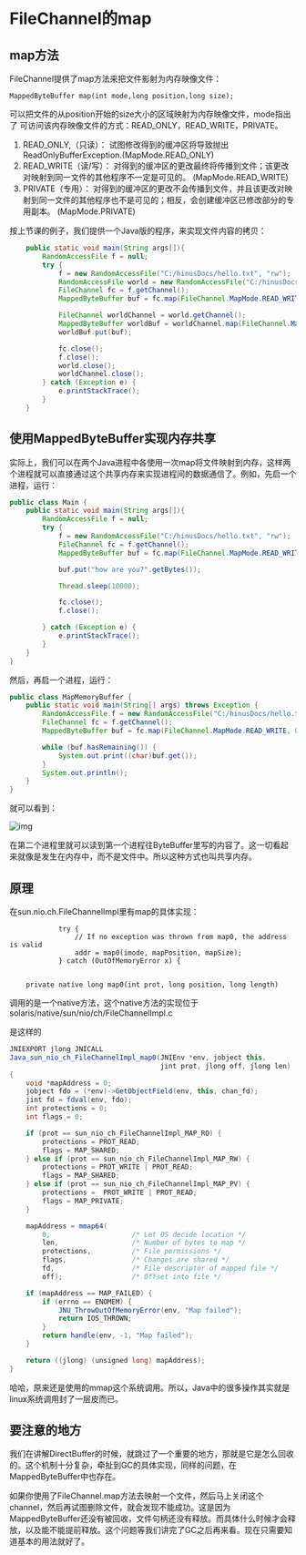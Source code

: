 # FileChannel的map

## map方法

FileChannel提供了map方法来把文件影射为内存映像文件：

```text
MappedByteBuffer map(int mode,long position,long size); 
```

可以把文件的从position开始的size大小的区域映射为内存映像文件，mode指出了 可访问该内存映像文件的方式：READ_ONLY，READ_WRITE，PRIVATE。

1. READ_ONLY,（只读）： 试图修改得到的缓冲区将导致抛出 ReadOnlyBufferException.(MapMode.READ_ONLY)
2. READ_WRITE（读/写）： 对得到的缓冲区的更改最终将传播到文件；该更改对映射到同一文件的其他程序不一定是可见的。 (MapMode.READ_WRITE)
3. PRIVATE（专用）： 对得到的缓冲区的更改不会传播到文件，并且该更改对映射到同一文件的其他程序也不是可见的；相反，会创建缓冲区已修改部分的专用副本。 (MapMode.PRIVATE)

按上节课的例子，我们提供一个Java版的程序，来实现文件内容的拷贝：

```java
    public static void main(String args[]){
        RandomAccessFile f = null;
        try {
            f = new RandomAccessFile("C:/hinusDocs/hello.txt", "rw");
            RandomAccessFile world = new RandomAccessFile("C:/hinusDocs/world.txt", "rw");
            FileChannel fc = f.getChannel();
            MappedByteBuffer buf = fc.map(FileChannel.MapMode.READ_WRITE, 0, 20);

            FileChannel worldChannel = world.getChannel();
            MappedByteBuffer worldBuf = worldChannel.map(FileChannel.MapMode.READ_WRITE, 0, 20);
            worldBuf.put(buf);

            fc.close();
            f.close();
            world.close();
            worldChannel.close();
        } catch (Exception e) {
            e.printStackTrace();
        }
    }
```

## 使用MappedByteBuffer实现内存共享

实际上，我们可以在两个Java进程中各使用一次map将文件映射到内存，这样两个进程就可以直接通过这个共享内存来实现进程间的数据通信了。例如，先启一个进程，运行：

```java
public class Main {
    public static void main(String args[]){
        RandomAccessFile f = null;
        try {
            f = new RandomAccessFile("C:/hinusDocs/hello.txt", "rw");
            FileChannel fc = f.getChannel();
            MappedByteBuffer buf = fc.map(FileChannel.MapMode.READ_WRITE, 0, 20);

            buf.put("how are you?".getBytes());

            Thread.sleep(10000);

            fc.close();
            f.close();

        } catch (Exception e) {
            e.printStackTrace();
        }
    }
}
```

然后，再启一个进程，运行：

```java
public class MapMemoryBuffer {
    public static void main(String[] args) throws Exception {
        RandomAccessFile f = new RandomAccessFile("C:/hinusDocs/hello.txt", "rw");
        FileChannel fc = f.getChannel();
        MappedByteBuffer buf = fc.map(FileChannel.MapMode.READ_WRITE, 0, fc.size());

        while (buf.hasRemaining()) {
            System.out.print((char)buf.get());
        }
        System.out.println();
    }
}
```

就可以看到：



![img](https://pic2.zhimg.com/80/v2-1a2e298047df414475e7784c1f25b6fd_720w.png)

在第二个进程里就可以读到第一个进程往ByteBuffer里写的内容了。这一切看起来就像是发生在内存中，而不是文件中。所以这种方式也叫共享内存。



## 原理

在sun.nio.ch.FileChannelImpl里有map的具体实现：

```text
            try {
                // If no exception was thrown from map0, the address is valid
                addr = map0(imode, mapPosition, mapSize);
            } catch (OutOfMemoryError x) {


    private native long map0(int prot, long position, long length)
```

调用的是一个native方法，这个native方法的实现位于solaris/native/sun/nio/ch/FileChannelImpl.c

是这样的

```java
JNIEXPORT jlong JNICALL
Java_sun_nio_ch_FileChannelImpl_map0(JNIEnv *env, jobject this,
                                     jint prot, jlong off, jlong len)
{
    void *mapAddress = 0;
    jobject fdo = (*env)->GetObjectField(env, this, chan_fd);
    jint fd = fdval(env, fdo);
    int protections = 0;
    int flags = 0;

    if (prot == sun_nio_ch_FileChannelImpl_MAP_RO) {
        protections = PROT_READ;
        flags = MAP_SHARED;
    } else if (prot == sun_nio_ch_FileChannelImpl_MAP_RW) {
        protections = PROT_WRITE | PROT_READ;
        flags = MAP_SHARED;
    } else if (prot == sun_nio_ch_FileChannelImpl_MAP_PV) {
        protections =  PROT_WRITE | PROT_READ;
        flags = MAP_PRIVATE;
    }

    mapAddress = mmap64(
        0,                    /* Let OS decide location */
        len,                  /* Number of bytes to map */
        protections,          /* File permissions */
        flags,                /* Changes are shared */
        fd,                   /* File descriptor of mapped file */
        off);                 /* Offset into file */

    if (mapAddress == MAP_FAILED) {
        if (errno == ENOMEM) {
            JNU_ThrowOutOfMemoryError(env, "Map failed");
            return IOS_THROWN;
        }
        return handle(env, -1, "Map failed");
    }

    return ((jlong) (unsigned long) mapAddress);
}
```

哈哈，原来还是使用的mmap这个系统调用。所以，Java中的很多操作其实就是linux系统调用封了一层皮而已。

## 要注意的地方

我们在讲解DirectBuffer的时候，就跳过了一个重要的地方，那就是它是怎么回收的。这个机制十分复杂，牵扯到GC的具体实现，同样的问题，在MappedByteBuffer中也存在。

如果你使用了FileChannel.map方法去映射一个文件，然后马上关闭这个channel，然后再试图删除文件，就会发现不能成功。这是因为MappedByteBuffer还没有被回收，文件句柄还没有释放。而具体什么时候才会释放，以及能不能提前释放。这个问题等我们讲完了GC之后再来看。现在只需要知道基本的用法就好了。